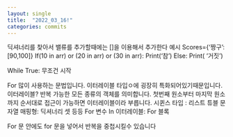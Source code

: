 ```yaml
---
layout: single
title:  "2022_03_16!"
categories: commits
---
```



딕셔너리를 찾아서 밸류를 추가할때에는 []을 이용해서 추가한다 예시
Scores={‘짱구’:[90,100]}
If(10 in arr) or (20 in arr) or (30 in arr):
	Print(‘참’)
Else: 
	Print( ‘거짓’)

While True: 무조건 시작

For
 	많이 사용하는 문법입니다.
	이터레이블 타입ㅇ에 굉장히 특화되어있기때문입니다.
이터레이블?
	반복 가능한 모든 종류의 객체를 의미합니다.
	첫번째 원소부터 마지막 원소까지 순서대로 접근이 가능하면 이터레이블이라 부릅니다.
	시퀸스 타입 : 리스트 튜블 문자열
	매핑형: 딕셔너리 셋 등등
For 변수 In 이터레이블:
	For 블록

For 문 안에도 for 문을 넣어서 반복을 중첩시킬수 있습니다

